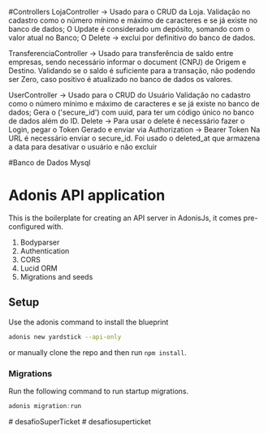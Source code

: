 #Controllers
LojaController -> Usado para o CRUD da Loja. 
Validação no cadastro como o número mínimo e máximo de caracteres e se já existe no banco de dados;
O Update é considerado um depósito, somando com o valor atual no Banco;
O Delete -> exclui por definitivo do banco de dados.


TransferenciaController -> Usado para transferência de saldo entre empresas, sendo necessário informar o document (CNPJ) de Origem e Destino. Validando se o saldo é suficiente para a transação, não podendo ser Zero, caso positivo é atualizado no banco de dados os valores.

UserController -> Usado para o CRUD do Usuário
Validação no cadastro como o número mínimo e máximo de caracteres e se já existe no banco de dados;
Gera o ('secure_id') com uuid, para ter um código único no banco de dados além do ID.
Delete -> Para usar o delete é necessário fazer o Login, pegar o Token Gerado e enviar via Authorization -> Bearer Token
Na URL  é necessário enviar o secure_id.
Foi usado o deleted_at que armazena a data para desativar o usuário e não excluir


#Banco de Dados Mysql

# Adonis API application





This is the boilerplate for creating an API server in AdonisJs, it comes pre-configured with.

1. Bodyparser
2. Authentication
3. CORS
4. Lucid ORM
5. Migrations and seeds

## Setup

Use the adonis command to install the blueprint

```bash
adonis new yardstick --api-only
```

or manually clone the repo and then run `npm install`.


### Migrations

Run the following command to run startup migrations.

```js
adonis migration:run
```

#   d e s a f i o S u p e r T i c k e t 
 
 #   d e s a f i o s u p e r t i c k e t 
 
 